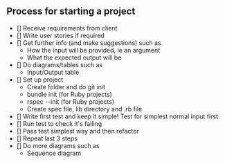 ## Process for starting a project

- [] Receive requirements from client
- [] Write user stories if required
- [] Get further info (and make suggestions) such as
  - How the input will be provided, ie an argument
  - What the expected output will be
- [] Do diagrams/tables such as
  - Input/Output table
- [] Set up project
  - Create folder and do git init
  - bundle init (for Ruby projects)
  - rspec --init (for Ruby projects)
  - Create spec file, lib directory and .rb file
- [] Write first test and keep it simple! Test for simplest normal input first
- [] Run test to check it's failing
- [] Pass test simplest way and then refactor
- [] Repeat last 3 steps
- [] Do more diagrams such as
  - Sequence diagram
